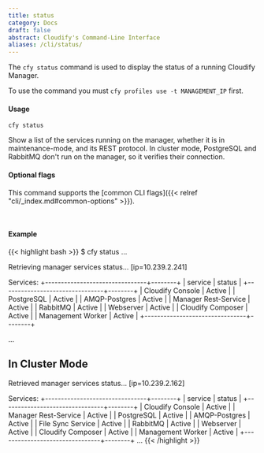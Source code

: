 ```yaml
---
title: status
category: Docs
draft: false
abstract: Cloudify's Command-Line Interface
aliases: /cli/status/
---
```


The `cfy status` command is used to display the status of a running Cloudify Manager.

To use the command you must `cfy profiles use -t MANAGEMENT_IP` first.


#### Usage
`cfy status`

Show a list of the services running on the manager, whether it is in maintenance-mode, and its REST protocol.
In cluster mode, PostgreSQL and RabbitMQ don't run on the manager, so it verifies their connection.


#### Optional flags
This command supports the [common CLI flags]({{< relref "cli/_index.md#common-options" >}}).


&nbsp;
#### Example

{{< highlight  bash  >}}
$ cfy status
...

Retrieving manager services status... [ip=10.239.2.241]

Services:
+--------------------------------+--------+
|            service             | status |
+--------------------------------+--------+
| Cloudify Console               | Active |
| PostgreSQL                     | Active |
| AMQP-Postgres                  | Active |
| Manager Rest-Service           | Active |
| RabbitMQ                       | Active |
| Webserver                      | Active |
| Cloudify Composer              | Active |
| Management Worker              | Active |
+--------------------------------+--------+

...

## In Cluster Mode

Retrieved manager services status... [ip=10.239.2.162]

Services:
+--------------------------------+--------+
|            service             | status |
+--------------------------------+--------+
| Cloudify Console               | Active |
| Manager Rest-Service           | Active |
| PostgreSQL                     | Active |
| AMQP-Postgres                  | Active |
| File Sync Service              | Active |
| RabbitMQ                       | Active |
| Webserver                      | Active |
| Cloudify Composer              | Active |
| Management Worker              | Active |
+--------------------------------+--------+
...
{{< /highlight >}}
